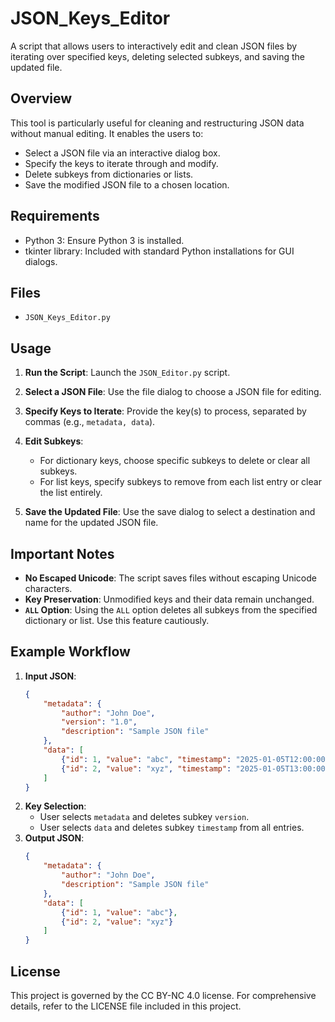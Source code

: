 # JSON_Keys_Editor

A script that allows users to interactively edit and clean JSON files by iterating over specified keys, deleting selected subkeys, and saving the updated file.

## Overview

This tool is particularly useful for cleaning and restructuring JSON data without manual editing. It enables the users to:

- Select a JSON file via an interactive dialog box.
- Specify the keys to iterate through and modify.
- Delete subkeys from dictionaries or lists.
- Save the modified JSON file to a chosen location.

## Requirements

- Python 3: Ensure Python 3 is installed.
- tkinter library: Included with standard Python installations for GUI dialogs.

## Files

- `JSON_Keys_Editor.py`

## Usage

1. **Run the Script**:
   Launch the `JSON_Editor.py` script.

2. **Select a JSON File**:
   Use the file dialog to choose a JSON file for editing.

3. **Specify Keys to Iterate**:
   Provide the key(s) to process, separated by commas (e.g., `metadata, data`).

4. **Edit Subkeys**:
   - For dictionary keys, choose specific subkeys to delete or clear all subkeys.
   - For list keys, specify subkeys to remove from each list entry or clear the list entirely.

5. **Save the Updated File**:
   Use the save dialog to select a destination and name for the updated JSON file.

## Important Notes

- **No Escaped Unicode**: The script saves files without escaping Unicode characters.
- **Key Preservation**: Unmodified keys and their data remain unchanged.
- **`ALL` Option**: Using the `ALL` option deletes all subkeys from the specified dictionary or list. Use this feature cautiously.

## Example Workflow

1. **Input JSON**:
    ```json
    {
        "metadata": {
            "author": "John Doe",
            "version": "1.0",
            "description": "Sample JSON file"
        },
        "data": [
            {"id": 1, "value": "abc", "timestamp": "2025-01-05T12:00:00"},
            {"id": 2, "value": "xyz", "timestamp": "2025-01-05T13:00:00"}
        ]
    }
    ```
2. **Key Selection**:
    - User selects `metadata` and deletes subkey `version`.
    - User selects `data` and deletes subkey `timestamp` from all entries.
3. **Output JSON**:
    ```json
    {
        "metadata": {
            "author": "John Doe",
            "description": "Sample JSON file"
        },
        "data": [
            {"id": 1, "value": "abc"},
            {"id": 2, "value": "xyz"}
        ]
    }
    ```

## License

This project is governed by the CC BY-NC 4.0 license. For comprehensive details, refer to the LICENSE file included in this project.
